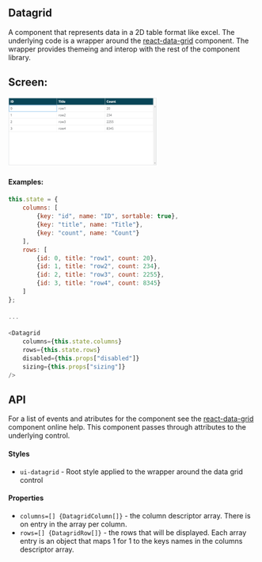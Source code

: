 <a name="module_Datagrid"></a>

## Datagrid
A component that represents data in a 2D table format like excel.  The
underlying code is a wrapper around the [react-data-grid](https://www.npmjs.com/package/react-data-grid)
component.  The wrapper provides themeing and interop with the rest of the component library.

## Screen:
<img src="https://github.com/jmquigley/gadgets/blob/master/images/datagrid.png" width="60%" />

#### Examples:

```javascript
this.state = {
    columns: [
        {key: "id", name: "ID", sortable: true},
        {key: "title", name: "Title"},
        {key: "count", name: "Count"}
    ],
    rows: [
        {id: 0, title: "row1", count: 20},
        {id: 1, title: "row2", count: 234},
        {id: 2, title: "row3", count: 2255},
        {id: 3, title: "row4", count: 8345}
    ]
};

...

<Datagrid
    columns={this.state.columns}
    rows={this.state.rows}
    disabled={this.props["disabled"]}
    sizing={this.props["sizing"]}
/>
```

## API
For a list of events and atributes for the component see the
[react-data-grid](http://adazzle.github.io/react-data-grid/docs/ReactDataGrid)
component online help.  This component passes through attributes to the
underlying control.

#### Styles
- `ui-datagrid` - Root style applied to the wrapper around the data grid control

#### Properties
- `columns=[] {DatagridColumn[]}` - the column descriptor array.  There is
on entry in the array per column.
- `rows=[] {DatagridRow[]}` - the rows that will be displayed.  Each array
entry is an object that maps 1 for 1 to the keys names in the columns
descriptor array.

